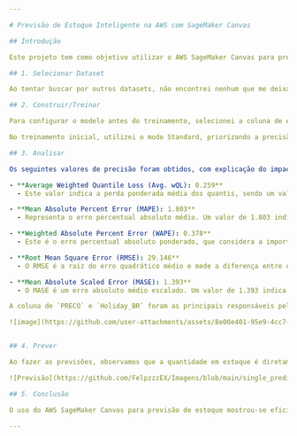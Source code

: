```yaml
---

# Previsão de Estoque Inteligente na AWS com SageMaker Canvas

## Introdução

Este projeto tem como objetivo utilizar o AWS SageMaker Canvas para prever a quantidade de estoque, considerando variáveis como preços promocionais e datas de feriados no Brasil. O foco está em analisar e melhorar a precisão das previsões para auxiliar na gestão eficiente do estoque.

## 1. Selecionar Dataset

Ao tentar buscar por outros datasets, não encontrei nenhum que me deixasse satisfeito. Portanto, preferi optar por utilizar um dos datasets fornecidos pelo repositório, que é relacionado ao preço promocional e renovação de estoque. 

## 2. Construir/Treinar

Para configurar o modelo antes do treinamento, selecionei a coluna de estoque como o alvo principal da análise. Além disso, especifiquei que o modelo utilizasse o calendário de feriados brasileiro no processo.

No treinamento inicial, utilizei o modo Standard, priorizando a precisão em detrimento da velocidade, o que resultou em um tempo total de 37 minutos para o treinamento do modelo. No entanto, ao retreinar o modelo, optei pelo modo Quick Build, que levou menos tempo para ser concluído e alterei o período de previsão para 9 dias no futuro.

## 3. Analisar

Os seguintes valores de precisão foram obtidos, com explicação do impacto deles no projeto:

- **Average Weighted Quantile Loss (Avg. wQL): 0.259**
  - Este valor indica a perda ponderada média dos quantis, sendo um valor aceitável para este tipo de análise. Um valor menor seria preferível, mas este ainda indica previsões razoavelmente ajustadas aos dados reais.

- **Mean Absolute Percent Error (MAPE): 1.803**
  - Representa o erro percentual absoluto médio. Um valor de 1.803 indica que, em média, as previsões estão cerca de 180,3% fora dos valores reais, o que mostra uma margem significativa de erro.

- **Weighted Absolute Percent Error (WAPE): 0.378**
  - Este é o erro percentual absoluto ponderado, que considera a importância relativa dos diferentes pontos de dados. Um valor de 0.378 é considerado moderado, indicando que há espaço para melhorias na precisão.

- **Root Mean Square Error (RMSE): 29.146**
  - O RMSE é a raiz do erro quadrático médio e mede a diferença entre os valores previstos e os valores observados. Um RMSE de 29.146 sugere que as previsões têm uma variação média de 29 unidades em relação aos valores reais.

- **Mean Absolute Scaled Error (MASE): 1.393**
  - O MASE é um erro absoluto médio escalado. Um valor de 1.393 indica que as previsões estão razoavelmente próximas dos valores reais, mas há margem para melhorias.

A coluna de `PRECO` e `Holiday_BR` foram as principais responsáveis pela variação na precisão, fora o método de Quick Build.

![image](https://github.com/user-attachments/assets/8e00e401-95e9-4cc7-906d-e330e34897d2)


## 4. Prever

Ao fazer as previsões, observamos que a quantidade em estoque é diretamente influenciada pelos fatores de estar em promoção, a época da compra (início e fim de mês) e as relações com os feriados. A partir do carnaval em fevereiro, que também é abordado nas previsões, é comum ocorrer a reposição de estoque, seja uma grande reposição ou uma reposição baixa.

![Previsão](https://github.com/FelpzzzEX/Imagens/blob/main/single_prediction_results.png?raw=true)

## 5. Conclusão

O uso do AWS SageMaker Canvas para previsão de estoque mostrou-se eficiente e capaz de oferecer previsões úteis apesar das margens de erro presentes. As variáveis de preço promocional e feriados brasileiros desempenharam um papel crucial na precisão das previsões. As análises e previsões realizadas podem ajudar as empresas a gerenciar seus estoques de maneira mais eficaz, prevenindo excessos ou faltas de produtos. A implementação de modelos de previsão inteligentes como este pode otimizar o processo de reposição de estoque, resultando em melhor atendimento ao cliente e redução de custos operacionais.

---
```

